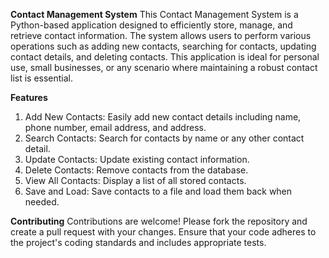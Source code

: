 **Contact Management System**
This Contact Management System is a Python-based application designed to efficiently store, manage, and retrieve contact information. The system allows users to perform various operations such as adding new contacts, searching for contacts, updating contact details, and deleting contacts. This application is ideal for personal use, small businesses, or any scenario where maintaining a robust contact list is essential.

**Features**
1. Add New Contacts: Easily add new contact details including name, phone number, email address, and address.
2. Search Contacts: Search for contacts by name or any other contact detail.
3. Update Contacts: Update existing contact information.
4. Delete Contacts: Remove contacts from the database.
5. View All Contacts: Display a list of all stored contacts.
6. Save and Load: Save contacts to a file and load them back when needed.

**Contributing**
Contributions are welcome! Please fork the repository and create a pull request with your changes. Ensure that your code adheres to the project's coding standards and includes appropriate tests.
